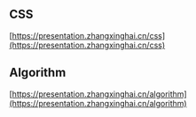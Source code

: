 ## CSS

[https://presentation.zhangxinghai.cn/css](https://presentation.zhangxinghai.cn/css)

## Algorithm

[https://presentation.zhangxinghai.cn/algorithm](https://presentation.zhangxinghai.cn/algorithm)